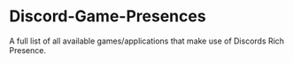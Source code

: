 # Discord-Game-Presences
A full list of all available games/applications that make use of Discords Rich Presence. 
